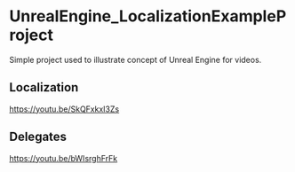 # UnrealEngine_LocalizationExampleProject

Simple project used to illustrate concept of Unreal Engine for videos.

## Localization

https://youtu.be/SkQFxkxI3Zs


## Delegates

https://youtu.be/bWIsrghFrFk